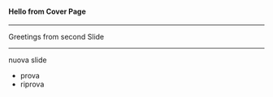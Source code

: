 
#### Hello from Cover Page

---

Greetings from second Slide

---


nuova slide 
- prova 
- riprova